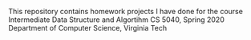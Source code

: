 This repository contains homework projects I have done for the course Intermediate Data Structure and Algortihm
CS 5040, Spring 2020
Department of Computer Science, Virginia Tech
